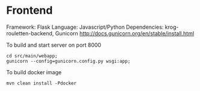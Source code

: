 # Frontend

Framework:	Flask
Language:	Javascript/Python
Dependencies:	krog-rouletten-backend, Gunicorn http://docs.gunicorn.org/en/stable/install.html


To build and start server on port 8000
```
cd src/main/webapp;
gunicorn --config=gunicorn.config.py wsgi:app;
```

To build docker image
```
mvn clean install -Pdocker
```
